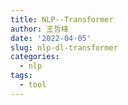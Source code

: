 ```yaml
---
title: NLP--Transformer
author: 王哲峰
date: '2022-04-05'
slug: nlp-dl-transformer
categories:
  - nlp
tags:
  - tool
---
```



